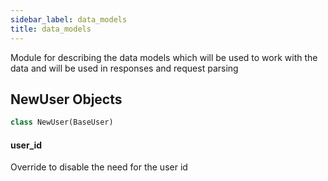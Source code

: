 ```yaml
---
sidebar_label: data_models
title: data_models
---
```


Module for describing the data models which will be used to work with the data and will be
used in responses and request parsing

## NewUser Objects

```python
class NewUser(BaseUser)
```

#### user\_id

Override to disable the need for the user id

